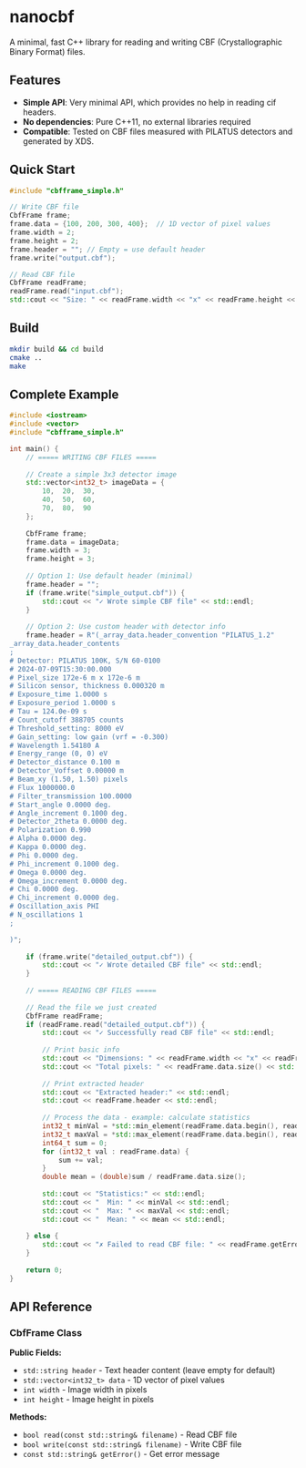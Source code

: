 # nanocbf

A minimal, fast C++ library for reading and writing CBF (Crystallographic Binary Format) files.

## Features

- **Simple API**: Very minimal API, which provides no help in reading cif headers.
- **No dependencies**: Pure C++11, no external libraries required
- **Compatible**: Tested on CBF files measured with PILATUS detectors and generated by XDS.

## Quick Start

```cpp
#include "cbfframe_simple.h"

// Write CBF file
CbfFrame frame;
frame.data = {100, 200, 300, 400};  // 1D vector of pixel values
frame.width = 2;
frame.height = 2;
frame.header = ""; // Empty = use default header
frame.write("output.cbf");

// Read CBF file
CbfFrame readFrame;
readFrame.read("input.cbf");
std::cout << "Size: " << readFrame.width << "x" << readFrame.height << std::endl;
```

## Build

```bash
mkdir build && cd build
cmake ..
make
```

## Complete Example

```cpp
#include <iostream>
#include <vector>
#include "cbfframe_simple.h"

int main() {
    // ===== WRITING CBF FILES =====
    
    // Create a simple 3x3 detector image
    std::vector<int32_t> imageData = {
        10,  20,  30,
        40,  50,  60, 
        70,  80,  90
    };
    
    CbfFrame frame;
    frame.data = imageData;
    frame.width = 3;
    frame.height = 3;
    
    // Option 1: Use default header (minimal)
    frame.header = "";
    if (frame.write("simple_output.cbf")) {
        std::cout << "✓ Wrote simple CBF file" << std::endl;
    }
    
    // Option 2: Use custom header with detector info
    frame.header = R"(_array_data.header_convention "PILATUS_1.2"
_array_data.header_contents
;
# Detector: PILATUS 100K, S/N 60-0100
# 2024-07-09T15:30:00.000
# Pixel_size 172e-6 m x 172e-6 m
# Silicon sensor, thickness 0.000320 m
# Exposure_time 1.0000 s
# Exposure_period 1.0000 s
# Tau = 124.0e-09 s
# Count_cutoff 388705 counts
# Threshold_setting: 8000 eV
# Gain_setting: low gain (vrf = -0.300)
# Wavelength 1.54180 A
# Energy_range (0, 0) eV
# Detector_distance 0.100 m
# Detector_Voffset 0.00000 m
# Beam_xy (1.50, 1.50) pixels
# Flux 1000000.0
# Filter_transmission 100.0000
# Start_angle 0.0000 deg.
# Angle_increment 0.1000 deg.
# Detector_2theta 0.0000 deg.
# Polarization 0.990
# Alpha 0.0000 deg.
# Kappa 0.0000 deg.
# Phi 0.0000 deg.
# Phi_increment 0.1000 deg.
# Omega 0.0000 deg.
# Omega_increment 0.0000 deg.
# Chi 0.0000 deg.
# Chi_increment 0.0000 deg.
# Oscillation_axis PHI
# N_oscillations 1
;

)";
    
    if (frame.write("detailed_output.cbf")) {
        std::cout << "✓ Wrote detailed CBF file" << std::endl;
    }
    
    // ===== READING CBF FILES =====
    
    // Read the file we just created
    CbfFrame readFrame;
    if (readFrame.read("detailed_output.cbf")) {
        std::cout << "✓ Successfully read CBF file" << std::endl;
        
        // Print basic info
        std::cout << "Dimensions: " << readFrame.width << "x" << readFrame.height << std::endl;
        std::cout << "Total pixels: " << readFrame.data.size() << std::endl;
        
        // Print extracted header
        std::cout << "Extracted header:" << std::endl;
        std::cout << readFrame.header << std::endl;
        
        // Process the data - example: calculate statistics
        int32_t minVal = *std::min_element(readFrame.data.begin(), readFrame.data.end());
        int32_t maxVal = *std::max_element(readFrame.data.begin(), readFrame.data.end());
        int64_t sum = 0;
        for (int32_t val : readFrame.data) {
            sum += val;
        }
        double mean = (double)sum / readFrame.data.size();
        
        std::cout << "Statistics:" << std::endl;
        std::cout << "  Min: " << minVal << std::endl;
        std::cout << "  Max: " << maxVal << std::endl;
        std::cout << "  Mean: " << mean << std::endl;
        
    } else {
        std::cout << "✗ Failed to read CBF file: " << readFrame.getError() << std::endl;
    }
    
    return 0;
}
```

## API Reference

### CbfFrame Class

**Public Fields:**
- `std::string header` - Text header content (leave empty for default)
- `std::vector<int32_t> data` - 1D vector of pixel values
- `int width` - Image width in pixels
- `int height` - Image height in pixels

**Methods:**
- `bool read(const std::string& filename)` - Read CBF file
- `bool write(const std::string& filename)` - Write CBF file
- `const std::string& getError()` - Get error message